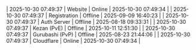 | 2025-10-30 07:49:37 | Website | Online | 2025-10-30 07:49:34 |
| 2025-10-30 07:49:37 | Registration | Offline | 2025-09-09 16:40:23 |
| 2025-10-30 07:49:37 | Auth Server | Offline | 2025-08-18 09:33:31 |
| 2025-10-30 07:49:37 | Kezan (PvE) | Offline | 2025-10-11 12:51:30 |
| 2025-10-30 07:49:37 | Gurubashi (PvP) | Offline | 2025-08-23 21:44:06 |
| 2025-10-30 07:49:37 | Cloudflare | Online | 2025-10-30 07:49:34 |
